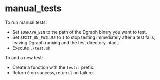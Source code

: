 # manual_tests

To run manual tests:

- Set `$DGRAPH_BIN` to the path of the Dgraph binary you want to test.
- Set `$EXIT_ON_FAILURE` to `1` to stop testing immediately after a test fails, leaving Dgraph running and the test directory intact.
- Execute `./test.sh`.

To add a new test:

- Create a function with the `test::` prefix.
- Return `0` on success, return `1` on failure.
